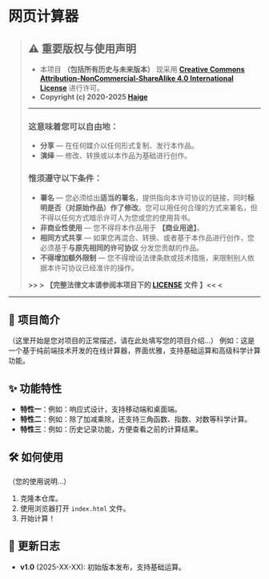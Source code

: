 # 网页计算器

> ## ⚠️ 重要版权与使用声明
>
> - 本项目 **（包括所有历史与未来版本）** 现采用 **[Creative Commons Attribution-NonCommercial-ShareAlike 4.0 International License](LICENSE)** 进行许可。
> - **Copyright (c) 2020-2025 [Haige](https://github.com/您的个人主页或仓库链接)** 
>
> ---
>
> ### 这意味着您可以自由地：
> - **分享** — 在任何媒介以任何形式复制、发行本作品。
> - **演绎** — 修改、转换或以本作品为基础进行创作。
>
> ### 惟须遵守以下条件：
> - **署名** — 您必须给出**适当的署名**，提供指向本许可协议的链接，同时**标明是否（对原始作品）作了修改**。您可以用任何合理的方式来署名，但不得以任何方式暗示许可人为您或您的使用背书。
> - **非商业性使用** — 您不得将本作品用于 **【商业用途】**。
> - **相同方式共享** — 如果您再混合、转换、或者基于本作品进行创作，您必须基于**与原先相同的许可协议** 分发您贡献的作品。
> - **不得增加额外限制** — 您不得增设法律条款或技术措施，来限制别人依据本许可协议已经准许的操作。
>
> **>> > 【完整法律文本请参阅本项目下的 [LICENSE](LICENSE) 文件 】<< <**

---

## 🚀 项目简介

（这里开始是您对项目的正常描述，请在此处填写您的项目介绍...）
例如：这是一个基于纯前端技术开发的在线计算器，界面优雅，支持基础运算和高级科学计算功能。

## ✨ 功能特性

- **特性一**：例如：响应式设计，支持移动端和桌面端。
- **特性二**：例如：除了加减乘除，还支持三角函数、指数、对数等科学计算。
- **特性三**：例如：历史记录功能，方便查看之前的计算结果。

## 🛠️ 如何使用

（您的使用说明...）
1.  克隆本仓库。
2.  使用浏览器打开 `index.html` 文件。
3.  开始计算！

## 📜 更新日志

- **v1.0** (2025-XX-XX): 初始版本发布，支持基础运算。
